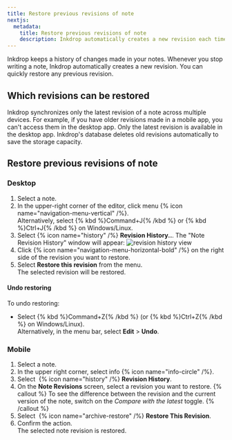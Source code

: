 ```yaml
---
title: Restore previous revisions of note
nextjs:
  metadata:
    title: Restore previous revisions of note
    description: Inkdrop automatically creates a new revision each time you stop writing a note, allowing you to quickly restore any previous version with ease
---
```


Inkdrop keeps a history of changes made in your notes. Whenever you stop writing a note, Inkdrop automatically creates a new revision. You can quickly restore any previous revision.

## Which revisions can be restored

Inkdrop synchronizes only the latest revision of a note across multiple devices. For example, if you have older revisions made in a mobile app, you can't access them in the desktop app. Only the latest revision is available in the desktop app. Inkdrop's database deletes old revisions automatically to save the storage capacity.

## Restore previous revisions of note

### Desktop

1. Select a note.
2. In the upper-right corner of the editor, click menu {% icon name="navigation-menu-vertical" /%}.  
   Alternatively, select {% kbd %}Command+J{% /kbd %} or {% kbd %}Ctrl+J{% /kbd %} on Windows/Linux.
3. Select {% icon name="history" /%} **Revision History..**. The "Note Revision History" window will appear:
   ![revision history view](/images/revision-history_view.png)
4. Click {% icon name="navigation-menu-horizontal-bold" /%} on the right side of the revision you want to restore.
5. Select **Restore this revision** from the menu.  
   The selected revision will be restored.

#### Undo restoring

To undo restoring:

- Select {% kbd %}Command+Z{% /kbd %} (or {% kbd %}Ctrl+Z{% /kbd %} on Windows/Linux).  
  Alternatively, in the menu bar, select **Edit** > **Undo**.

### Mobile

1. Select a note.
2. In the upper right corner, select info {% icon name="info-circle" /%}.
3. Select &nbsp;{% icon name="history" /%} **Revision History**.
4. On the **Note Revisions** screen, select a revision you want to restore.
   {% callout %}
   To see the difference between the revision and the current version of the note, switch on the _Compare with the latest_ toggle.
   {% /callout %}
5. Select &nbsp;{% icon name="archive-restore" /%} **Restore This Revision**.
6. Confirm the action.  
   The selected note revision is restored.
